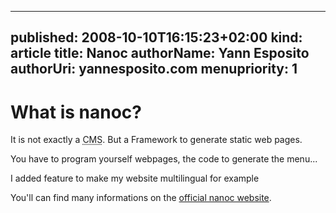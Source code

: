 -----
published: 2008-10-10T16:15:23+02:00
kind: article
title: Nanoc
authorName: Yann Esposito
authorUri: yannesposito.com
menupriority: 1
-----

What is nanoc?
=============================================

It is not exactly a 
<abbr title="Content Management System">CMS</abbr>.
But a Framework to generate static web pages.

You have to program yourself webpages, the code
to generate the menu...

I added feature to make my website multilingual for example

You'll can find many informations on the
[official nanoc website](http://nanoc.stoneship.org).

